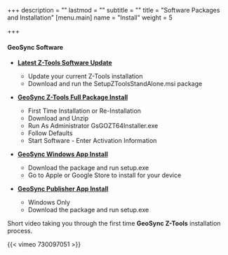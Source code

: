 +++
description = ""
lastmod = ""
subtitle = ""
title = "Software Packages and Installation"
[menu.main]
name = "Install"
weight = 5

+++
#### GeoSync Software

* [**Latest Z-Tools Software Update**](https://ztools.blob.core.windows.net/$root/SetupZToolsStandAlone.msi)
  * Update your current Z-Tools installation
  * Download and run the SetupZToolsStandAlone.msi package
* [**GeoSync Z-Tools Full Package Install**](https://ztools.blob.core.windows.net/$root/GsGOZToolsInstaller.zip)
  * First Time Installation or Re-Installation
  * Download and Unzip
  * Run As Administrator  GsGOZT64Installer.exe
  * Follow Defaults
  * Start Software - Enter Activation Information


* [**GeoSync Windows App Install**](https://geosync.blob.core.windows.net/geosync/Releases/Setup.exe)
  * Download the package and run setup.exe
  * Go to Apple or Google Store to install for your device
* [**GeoSync Publisher App Install**](https://geosync.blob.core.windows.net/publisher/Releases/Setup.exe)
  * Windows Only
  * Download the package and run setup.exe

Short video taking you through the first time  **GeoSync Z-Tools** installation process.

{{< vimeo 730097051 >}}